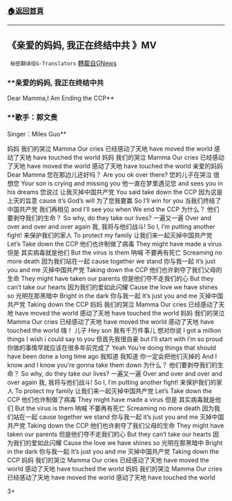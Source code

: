 ###  [:house:返回首頁](https://github.com/ourhimalayas/txt)
---

## 《亲爱的妈妈, 我正在终结中共 》MV
` 秘密翻译组G-Translators` [轉載自GNews](https://gnews.org/zh-hans/527221/)

### **亲爱的妈妈, 我正在终结中共
Dear Mamma,I Am Ending the CCP**

### **歌手：郭文贵
Singer：Miles Guo**

妈妈 我们的哭泣
Mamma Our cries
已经感动了天地
have moved the world
感动了天地
have touched the world
妈妈 我们的哭泣
Mamma Our cries
已经感动了天地
have moved the world
感动了天地
have touched the world
亲爱的妈妈
Dear Mamma
您在那边儿还好吗？
Are you ok over there?
您的儿子在哭泣 很想您
Your son is crying and missing you
他一直在梦里遇见您
and sees you in his dreams
您说过 让我灭掉中国共产党
You said take down the CCP
因为这是上天的旨意
cause it’s God’s will
为了您我要赢
So I’ll win for you
当我们终结了中国共产党 我们再相见
and I’ll see you when We end the CCP
为什么？ 他们要剥夺我们的生命？
So why, do they take our lives?
一遍又一遍
Over and over and over and over again
我, 我将与他们战斗!
So I, I’m putting another fight!
来保护我们的家人
To protect my family
让我们来一起灭掉中国共产党
Let’s Take down the CCP
他们也许制做了病毒
They might have made a virus
但是 其实病毒就是他们
But the virus is them
呐喊 不要再有死亡
Screaming no more death
因为我们站在一起
cause together we stand
你与我一起
it’s just you and me
灭掉中国共产党
Taking down the CCP
他们也许剥夺了我们父母的生命
They might have taken our parents
但是他们夺不走我们的心
But they can’t take our hearts
因为我们的爱如此闪耀
Cause the love we have shines so
光明在那黑暗中
Bright in the dark
你与我一起
It’s just you and me
灭掉中国共产党
Taking down the CCP
妈妈 我们的哭泣
Mamma Our cries
已经感动了天地
have moved the world
感动了天地
have touched the world
妈妈 我们的哭泣
Mamma Our cries
已经感动了天地
have moved the world
感动了天地
have touched the world
嗨！ 儿子
Hey son
我有千万件事儿 想对你说
I got a million things I wish i could say to you
但首先我很自豪
but I’ll start with I’m so proud
你做的事情早就应该在很多年前完成了
Yeah You’re doing things that should
have been done a long time ago
我知道 我知道 你一定会把他们灭掉的
And I know and I know you’re gonna take them down
为什么？ 他们要剥夺我们的生命？
So why, do they take our lives?
一遍又一遍
Over and over and over and over again
我, 我将与他们战斗!
So I, I’m putting another fight!
来保护我们的家人
To protect my family
让我们来一起灭掉中国共产党
Let’s Take down the CCP
他们也许制做了病毒
They might have made a virus
但是 其实病毒就是他们
But the virus is them
呐喊 不要再有死亡
Screaming no more death
因为我们站在一起
cause together we stand
你与我一起
it’s just you and me
灭掉中国共产党
Taking down the CCP
他们也许剥夺了我们父母的生命
They might have taken our parents
但是他们夺不走我们的心
But they can’t take our hearts
因为我们的爱如此闪耀
Cause the love we have shines so
光明在那黑暗中
Bright in the dark
你与我一起
It’s just you and me
灭掉中国共产党
Taking down the CCP
妈妈 我们的哭泣
Mamma Our cries
已经感动了天地
have moved the world
感动了天地
have touched the world
妈妈 我们的哭泣
Mamma Our cries
已经感动了天地
have moved the world
感动了天地
have touched the world

3+
